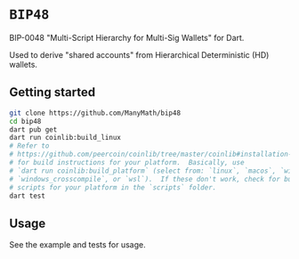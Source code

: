 # `BIP48`
BIP-0048 "Multi-Script Hierarchy for Multi-Sig Wallets" for Dart.

Used to derive "shared accounts" from Hierarchical Deterministic (HD) wallets.

## Getting started
```bash
git clone https://github.com/ManyMath/bip48
cd bip48
dart pub get
dart run coinlib:build_linux
# Refer to 
# https://github.com/peercoin/coinlib/tree/master/coinlib#installation-and-usage 
# for build instructions for your platform.  Basically, use 
# `dart run coinlib:build_platform` (select from: `linux`, `macos`, `windows`, 
# `windows_crosscompile`, or `wsl`).  If these don't work, check for build 
# scripts for your platform in the `scripts` folder.
dart test
```

## Usage
See the example and tests for usage.

